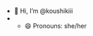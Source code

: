 - 👋 Hi, I’m @koushikiii
- - 😄 Pronouns: she/her
<!--- 👀 I’m interested in ...
- 🌱 I’m currently learning ...
- 💞️ I’m looking to collaborate on ...
- 📫 How to reach me 

- ⚡ Fun fact: ...---!> 

<!---
koushikiii/koushikiii is a ✨ special ✨ repository because its `README.md` (this file) appears on your GitHub profile.
You can click the Preview link to take a look at your changes.
--->
